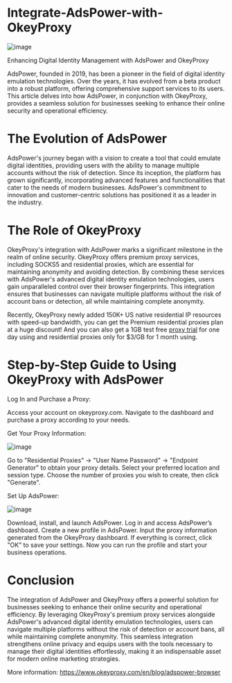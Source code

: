# Integrate-AdsPower-with-OkeyProxy
![image](https://github.com/OkeyProxyCom/Integrate-AdsPower-with-OkeyProxy/assets/150340973/e516992e-7163-475b-ac12-2d92997362cd)

Enhancing Digital Identity Management with AdsPower and OkeyProxy

AdsPower, founded in 2019, has been a pioneer in the field of digital identity emulation technologies. Over the years, it has evolved from a beta product into a robust platform, offering comprehensive support services to its users. This article delves into how AdsPower, in conjunction with OkeyProxy, provides a seamless solution for businesses seeking to enhance their online security and operational efficiency.

# The Evolution of AdsPower
AdsPower's journey began with a vision to create a tool that could emulate digital identities, providing users with the ability to manage multiple accounts without the risk of detection. Since its inception, the platform has grown significantly, incorporating advanced features and functionalities that cater to the needs of modern businesses. AdsPower's commitment to innovation and customer-centric solutions has positioned it as a leader in the industry.

# The Role of OkeyProxy
OkeyProxy's integration with AdsPower marks a significant milestone in the realm of online security. OkeyProxy offers premium proxy services, including SOCKS5 and residential proxies, which are essential for maintaining anonymity and avoiding detection. By combining these services with AdsPower's advanced digital identity emulation technologies, users gain unparalleled control over their browser fingerprints. This integration ensures that businesses can navigate multiple platforms without the risk of account bans or detection, all while maintaining complete anonymity. 

Recently, OkeyProxy newly added 150K+ US native residential IP resources with speed-up bandwidth, you can get the Premium residential proxies plan at a huge discount! And you can also get a 1GB test free [proxy trial](https://www.okeyproxy.com/proxy) for one day using and residential proxies only for $3/GB for 1 month using.  

# Step-by-Step Guide to Using OkeyProxy with AdsPower
Log In and Purchase a Proxy:

Access your account on okeyproxy.com.
Navigate to the dashboard and purchase a proxy according to your needs.

Get Your Proxy Information:

![image](https://github.com/OkeyProxyCom/Integrate-AdsPower-with-OkeyProxy/assets/150340973/22c74e9e-2efc-4a92-9957-319e90dee2fa)

Go to "Residential Proxies" -> "User Name Password" -> "Endpoint Generator" to obtain your proxy details.
Select your preferred location and session type.
Choose the number of proxies you wish to create, then click "Generate".

Set Up AdsPower:

![image](https://github.com/OkeyProxyCom/Integrate-AdsPower-with-OkeyProxy/assets/150340973/897593ee-1f85-40a6-a483-35319ef80e00)

Download, install, and launch AdsPower.
Log in and access AdsPower’s dashboard.
Create a new profile in AdsPower.
Input the proxy information generated from the OkeyProxy dashboard.
If everything is correct, click "OK" to save your settings.
Now you can run the profile and start your business operations.

# Conclusion
The integration of AdsPower and OkeyProxy offers a powerful solution for businesses seeking to enhance their online security and operational efficiency. By leveraging OkeyProxy's premium proxy services alongside AdsPower's advanced digital identity emulation technologies, users can navigate multiple platforms without the risk of detection or account bans, all while maintaining complete anonymity. This seamless integration strengthens online privacy and equips users with the tools necessary to manage their digital identities effortlessly, making it an indispensable asset for modern online marketing strategies.

More information: https://www.okeyproxy.com/en/blog/adspower-browser
